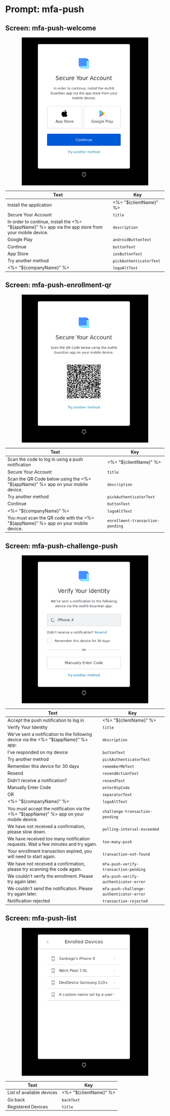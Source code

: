 # Prompt: mfa-push

## Screen: mfa-push-welcome

<p style="text-align: center;">
  <img alt="mfa-push-welcome reference screenshot" class="ul-prompt-screenshot" data-ul-prompt="mfa-push-welcome" src="/media/articles/universal-login/text-customization/mfa-push-welcome.png" style="width: 400px;"/>
</p>

|Text|Key|
|----------|----------|
|Install the application | <%= "${clientName}" %>|`pageTitle`|
|Secure Your Account|`title`|
|In order to continue, install the <%= "${appName}" %> app via the app store from your mobile device.|`description`|
|Google Play|`androidButtonText`|
|Continue|`buttonText`|
|App Store|`iosButtonText`|
|Try another method|`pickAuthenticatorText`|
|<%= "${companyName}" %>|`logoAltText`|

## Screen: mfa-push-enrollment-qr

<p style="text-align: center;">
  <img alt="mfa-push-enrollment-qr reference screenshot" class="ul-prompt-screenshot" data-ul-prompt="mfa-push-enrollment-qr" src="/media/articles/universal-login/text-customization/mfa-push-enrollment-qr.png" style="width: 400px;"/>
</p>

|Text|Key|
|----------|----------|
|Scan the code to log in using a push notification | <%= "${clientName}" %>|`pageTitle`|
|Secure Your Account|`title`|
|Scan the QR Code below using the <%= "${appName}" %> app on your mobile device.|`description`|
|Try another method|`pickAuthenticatorText`|
|Continue|`buttonText`|
|<%= "${companyName}" %>|`logoAltText`|
|You must scan the QR code with the <%= "${appName}" %> app on your mobile device.|`enrollment-transaction-pending`|

## Screen: mfa-push-challenge-push

<p style="text-align: center;">
  <img alt="mfa-push-challenge-push reference screenshot" class="ul-prompt-screenshot" data-ul-prompt="mfa-push-challenge-push" src="/media/articles/universal-login/text-customization/mfa-push-challenge-push.png" style="width: 400px;"/>
</p>

|Text|Key|
|----------|----------|
|Accept the push notification to log in | <%= "${clientName}" %>|`pageTitle`|
|Verify Your Identity|`title`|
|We’ve sent a notification to the following device via the <%= "${appName}" %> app:|`description`|
|I've responded on my device|`buttonText`|
|Try another method|`pickAuthenticatorText`|
|Remember this device for 30 days|`rememberMeText`|
|Resend|`resendActionText`|
|Didn't receive a notification?|`resendText`|
|Manually Enter Code|`enterOtpCode`|
|OR|`separatorText`|
|<%= "${companyName}" %>|`logoAltText`|
|You must accept the notification via the <%= "${appName}" %> app on your mobile device.|`challenge-transaction-pending`|
|We have not received a confirmation, please slow down.|`polling-interval-exceeded`|
|We have received too many notification requests. Wait a few minutes and try again.|`too-many-push`|
|Your enrollment transaction expired, you will need to start again.|`transaction-not-found`|
|We have not received a confirmation, please try scanning the code again.|`mfa-push-verify-transaction-pending`|
|We couldn't verify the enrollment. Please try again later.|`mfa-push-verify-authenticator-error`|
|We couldn't send the notification. Please try again later.|`mfa-push-challenge-authenticator-error`|
|Notification rejected|`transaction-rejected`|

## Screen: mfa-push-list

<p style="text-align: center;">
  <img alt="mfa-push-list reference screenshot" class="ul-prompt-screenshot" data-ul-prompt="mfa-push-list" src="/media/articles/universal-login/text-customization/mfa-push-list.png" style="width: 400px;"/>
</p>

|Text|Key|
|----------|----------|
|List of available devices | <%= "${clientName}" %>|`pageTitle`|
|Go back|`backText`|
|Registered Devices|`title`|
